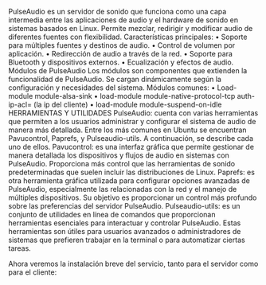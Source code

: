 PulseAudio es un servidor de sonido que funciona como una capa intermedia entre las aplicaciones de 
audio y el hardware de sonido en sistemas basados en Linux. Permite mezclar, redirigir y modificar 
audio de diferentes fuentes con flexibilidad.
Características principales:
•	Soporte para múltiples fuentes y destinos de audio.
•	Control de volumen por aplicación.
•	Redirección de audio a través de la red.
•	Soporte para Bluetooth y dispositivos externos.
•	Ecualización y efectos de audio.
Módulos de PulseAudio
Los módulos son componentes que extienden la funcionalidad de PulseAudio. Se cargan dinámicamente según
la configuración y necesidades del sistema.
Módulos comunes:
•	Load-module module-alsa-sink 
•	load-module module-native-protocol-tcp auth-ip-acl= (la ip del cliente)
•	load-module module-suspend-on-idle
HERRAMIENTAS Y UTILIDADES
PulseAudio: cuenta con varias herramientas que permiten a los usuarios administrar y configurar el 
sistema de audio de manera más detallada. Entre los más comunes en Ubuntu se encuentran Pavucontrol, 
Paprefs, y Pulseaudio-utils. A continuación, se describe cada uno de ellos.
Pavucontrol: es una interfaz gráfica que permite gestionar de manera detallada los dispositivos y 
flujos de audio en sistemas con PulseAudio. Proporciona más control que las herramientas de sonido 
predeterminadas que suelen incluir las distribuciones de Linux.
Paprefs: es otra herramienta gráfica utilizada para configurar opciones avanzadas de PulseAudio, especialmente
las relacionadas con la red y el manejo de múltiples dispositivos. Su objetivo es proporcionar un control 
más profundo sobre las preferencias del servidor PulseAudio.
Pulseaudio-utils: es un conjunto de utilidades en línea de comandos que proporcionan herramientas esenciales 
para interactuar y controlar PulseAudio. Estas herramientas son útiles para usuarios avanzados o administradores 
de sistemas que prefieren trabajar en la terminal o para automatizar ciertas tareas.

Ahora veremos la instalación breve del servicio, tanto para el servidor como para el cliente:
